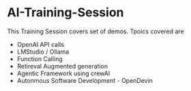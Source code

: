 # AI-Training-Session
This Training Session covers set of demos. Tpoics covered are

- OpenAI API calls
- LMStudio / Ollama
- Function Calling
- Retireval Augmented generation
- Agentic Framework using crewAI
- Autonmous Software Development - OpenDevin


